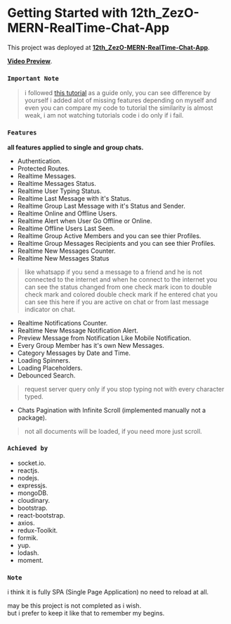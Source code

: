 # Getting Started with 12th_ZezO-MERN-RealTime-Chat-App

This project was deployed at **[12th_ZezO-MERN-RealTime-Chat-App](https://asdmnf.github.io/12th_ZezO-MERN-RealTime-Chat-App__Public/)**.

**[Video Preview](https://youtu.be/RNmaJn8aipg)**.

### `Important Note`

> i followed [this tutorial](https://www.youtube.com/playlist?list=PLKhlp2qtUcSZsGkxAdgnPcHioRr-4guZf) as a guide only, you can see difference by yourself i added alot of missing features depending on myself and even you can compare my code to tutorial the similarity is almost weak, i am not watching tutorials code i do only if i fail.

### `Features`

**all features applied to single and group chats.**

* Authentication.
* Protected Routes.
* Realtime Messages.
* Realtime Messages Status.
* Realtime User Typing Status.
* Realtime Last Message with it's Status.
* Realtime Group Last Message with it's Status and Sender.
* Realtime Online and Offline Users.
* Realtime Alert when User Go Offline or Online.
* Realtime Offline Users Last Seen.
* Realtime Group Active Members and you can see thier Profiles.
* Realtime Group Messages Recipients and you can see thier Profiles.
* Realtime New Messages Counter.
* Realtime New Messages Status
> like whatsapp if you send a message to a friend and he is not connected to the internet and when he connect to the internet you can see the status changed from one check mark icon to double check mark and colored double check mark if he entered chat you can see this here if you are active on chat or from last message indicator on chat.
* Realtime Notifications Counter.
* Realtime New Message Notification Alert.
* Preview Message from Notification Like Mobile Notification.
* Every Group Member has it's own New Messages.
* Category Messages by Date and Time.
* Loading Spinners.
* Loading Placeholders.
* Debounced Search.
> request server query only if you stop typing not with every character typed.
* Chats Pagination with Infinite Scroll (implemented manually not a package).
> not all documents will be loaded, if you need more just scroll.

### `Achieved by`

* socket.io.
* reactjs.
* nodejs.
* expressjs.
* mongoDB.
* cloudinary.
* bootstrap.
* react-bootstrap.
* axios.
* redux-Toolkit.
* formik.
* yup.
* lodash.
* moment.

### `Note`

i think it is fully SPA (Single Page Application) no need to reload at all.

may be this project is not completed as i wish.\
but i prefer to keep it like that to remember my begins.






<!-- # Getting Started with Create React App

This project was bootstrapped with [Create React App](https://github.com/facebook/create-react-app).

## Available Scripts

In the project directory, you can run:

### `npm start`

Runs the app in the development mode.\
Open [http://localhost:3000](http://localhost:3000) to view it in your browser.

The page will reload when you make changes.\
You may also see any lint errors in the console.

### `npm test`

Launches the test runner in the interactive watch mode.\
See the section about [running tests](https://facebook.github.io/create-react-app/docs/running-tests) for more information.

### `npm run build`

Builds the app for production to the `build` folder.\
It correctly bundles React in production mode and optimizes the build for the best performance.

The build is minified and the filenames include the hashes.\
Your app is ready to be deployed!

See the section about [deployment](https://facebook.github.io/create-react-app/docs/deployment) for more information.

### `npm run eject`

**Note: this is a one-way operation. Once you `eject`, you can't go back!**

If you aren't satisfied with the build tool and configuration choices, you can `eject` at any time. This command will remove the single build dependency from your project.

Instead, it will copy all the configuration files and the transitive dependencies (webpack, Babel, ESLint, etc) right into your project so you have full control over them. All of the commands except `eject` will still work, but they will point to the copied scripts so you can tweak them. At this point you're on your own.

You don't have to ever use `eject`. The curated feature set is suitable for small and middle deployments, and you shouldn't feel obligated to use this feature. However we understand that this tool wouldn't be useful if you couldn't customize it when you are ready for it.

## Learn More

You can learn more in the [Create React App documentation](https://facebook.github.io/create-react-app/docs/getting-started).

To learn React, check out the [React documentation](https://reactjs.org/).

### Code Splitting

This section has moved here: [https://facebook.github.io/create-react-app/docs/code-splitting](https://facebook.github.io/create-react-app/docs/code-splitting)

### Analyzing the Bundle Size

This section has moved here: [https://facebook.github.io/create-react-app/docs/analyzing-the-bundle-size](https://facebook.github.io/create-react-app/docs/analyzing-the-bundle-size)

### Making a Progressive Web App

This section has moved here: [https://facebook.github.io/create-react-app/docs/making-a-progressive-web-app](https://facebook.github.io/create-react-app/docs/making-a-progressive-web-app)

### Advanced Configuration

This section has moved here: [https://facebook.github.io/create-react-app/docs/advanced-configuration](https://facebook.github.io/create-react-app/docs/advanced-configuration)

### Deployment

This section has moved here: [https://facebook.github.io/create-react-app/docs/deployment](https://facebook.github.io/create-react-app/docs/deployment)

### `npm run build` fails to minify

This section has moved here: [https://facebook.github.io/create-react-app/docs/troubleshooting#npm-run-build-fails-to-minify](https://facebook.github.io/create-react-app/docs/troubleshooting#npm-run-build-fails-to-minify) -->
